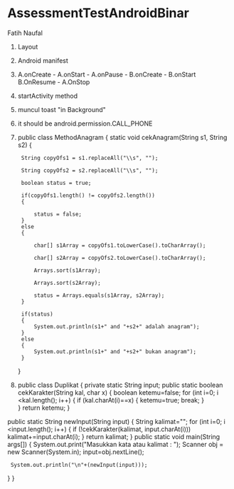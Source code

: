 # AssessmentTestAndroidBinar
Fatih Naufal

1. Layout
2. Android manifest
3. A.onCreate - A.onStart - A.onPause - B.onCreate - B.onStart B.OnResume - A.OnStop
4. startActivity method
5. muncul toast "in Background"
6. it should be android.permission.CALL_PHONE
7. public class MethodAnagram
{
    static void cekAnagram(String s1, String s2)
    {

        String copyOfs1 = s1.replaceAll("\\s", "");
 
        String copyOfs2 = s2.replaceAll("\\s", "");
 
        boolean status = true;
 
        if(copyOfs1.length() != copyOfs2.length())
        {

            status = false;
        }
        else
        {
            
            char[] s1Array = copyOfs1.toLowerCase().toCharArray();
 
            char[] s2Array = copyOfs2.toLowerCase().toCharArray();
 
            Arrays.sort(s1Array);
 
            Arrays.sort(s2Array);
 
            status = Arrays.equals(s1Array, s2Array);
        }
 
        if(status)
        {
            System.out.println(s1+" and "+s2+" adalah anagram");
        }
        else
        {
            System.out.println(s1+" and "+s2+" bukan anagram");
        }
    }

8. public class Duplikat
{
  private static String input;
  public static boolean cekKarakter(String kal, char x)
  {
     boolean ketemu=false;
     for (int i=0; i <kal.length(); i++)
     {
        if (kal.charAt(i)==x)
        {
           ketemu=true;
           break;
        }      
      }
      return ketemu;
  }
 
  public static String newInput(String input)
  {
      String kalimat="";
      for (int i=0; i <input.length(); i++)
      {
         if (!cekKarakter(kalimat, input.charAt(i)))
            kalimat+=input.charAt(i);
      }
      return kalimat;
  }
  public static void main(String args[])
  {
     System.out.print("Masukkan kata atau kalimat : ");
     Scanner obj = new Scanner(System.in);
     input=obj.nextLine();
 
     System.out.println("\n"+(newInput(input)));
  }
}
